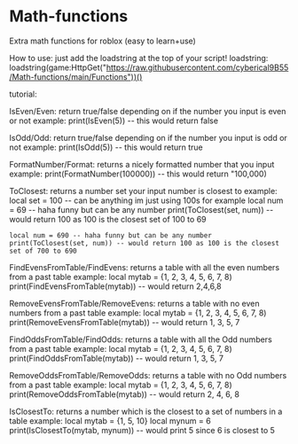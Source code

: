 # Math-functions
Extra math functions for roblox (easy to learn+use)

How to use: just add the loadstring at the top of your script!
loadstring:
  loadstring(game:HttpGet("https://raw.githubusercontent.com/cyberical9B55/Math-functions/main/Functions"))()

tutorial:

IsEven/Even:
  return true/false depending on if the number you input is even or not
  example:
    print(IsEven(5)) -- this would return false
    

IsOdd/Odd:
  return true/false depending on if the number you input is odd or not
  example:
    print(IsOdd(5)) -- this would return true
    
FormatNumber/Format:
  returns a nicely formatted number that you input
  example:
    print(FormatNumber(100000)) -- this would return "100,000)
    
ToClosest:
  returns a number set your input number is closest to
  example:
    local set = 100 -- can be anything im just using 100s for example
    local num = 69 -- haha funny but can be any number
    print(ToClosest(set, num)) -- would return 100 as 100 is the closest set of 100 to 69
    
    local num = 690 -- haha funny but can be any number
    print(ToClosest(set, num)) -- would return 100 as 100 is the closest set of 700 to 690
    
    
FindEvensFromTable/FindEvens:
  returns a table with all the even numbers from a past table
  example:
    local mytab = {1, 2, 3, 4, 5, 6, 7, 8)
    print(FindEvensFromTable(mytab)) -- would return 2,4,6,8
    
    
RemoveEvensFromTable/RemoveEvens:
  returns a table with no even numbers from a past table
  example:
    local mytab = {1, 2, 3, 4, 5, 6, 7, 8)
    print(RemoveEvensFromTable(mytab)) -- would return 1, 3, 5, 7
    
    
 
    
FindOddsFromTable/FindOdds:
  returns a table with all the Odd numbers from a past table
  example:
    local mytab = {1, 2, 3, 4, 5, 6, 7, 8)
    print(FindOddsFromTable(mytab)) -- would return 1, 3, 5, 7
    
    
RemoveOddsFromTable/RemoveOdds:
  returns a table with no Odd numbers from a past table
  example:
    local mytab = {1, 2, 3, 4, 5, 6, 7, 8)
    print(RemoveOddsFromTable(mytab)) -- would return 2, 4, 6, 8
    
    
IsClosestTo:
  returns a number which is the closest to a set of numbers in a table
  example:
    local mytab = {1, 5, 10}
    local mynum = 6
    print(IsClosestTo(mytab, mynum)) -- would print 5 since 6 is closest to 5
    
